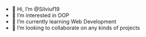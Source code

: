 - 👋 Hi, I’m @Silviuf19
- 👀 I’m interested in OOP
- 🌱 I’m currently learning Web Development
- 💞️ I’m looking to collaborate on any kinds of projects

<!---
Silviuf19/Silviuf19 is a ✨ special ✨ repository because its `README.md` (this file) appears on your GitHub profile.
You can click the Preview link to take a look at your changes.
--->
